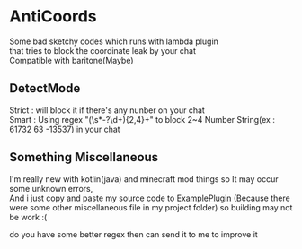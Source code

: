 # AntiCoords
Some bad sketchy codes which runs with lambda plugin\
that tries to block the coordinate leak by your chat\
Compatible with baritone(Maybe)
## DetectMode
Strict : will block it if there's any nunber on your chat\
Smart : Using regex "(\s*-?\d+){2,4}+" to block 2~4 Number String(ex : 61732 63 -13537) in your chat
## Something Miscellaneous
I'm really new with kotlin(java) and minecraft mod things so It may occur some unknown errors,\
And i just copy and paste my source code to [ExamplePlugin](https://github.com/lambda-client/ExamplePlugin) (Because there were some other miscellaneous file in my project folder) so building may not be work :(

   do you have some better regex then can send it to me to improve it